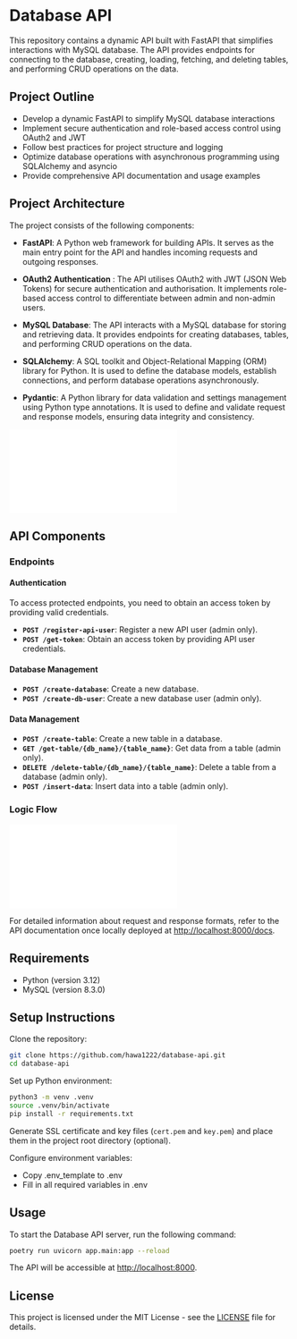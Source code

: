 # Database API

This repository contains a dynamic API built with FastAPI that simplifies interactions with MySQL database. The API provides endpoints for connecting to the database, creating, loading, fetching, and deleting tables, and performing CRUD operations on the data.

## Project Outline

- Develop a dynamic FastAPI to simplify MySQL database interactions
- Implement secure authentication and role-based access control using OAuth2 and JWT
- Follow best practices for project structure and logging
- Optimize database operations with asynchronous programming using SQLAlchemy and asyncio
- Provide comprehensive API documentation and usage examples

## Project Architecture

The project consists of the following components:

- **FastAPI**: A Python web framework for building APIs. It serves as the main entry point for the API and handles incoming requests and outgoing responses.

- **OAuth2 Authentication** : The API utilises OAuth2 with JWT (JSON Web Tokens) for secure authentication and authorisation. It implements role-based access control to differentiate between admin and non-admin users.

- **MySQL Database**: The API interacts with a MySQL database for storing and retrieving data. It provides endpoints for creating databases, tables, and performing CRUD operations on the data.

- **SQLAlchemy**: A SQL toolkit and Object-Relational Mapping (ORM) library for Python. It is used to define the database models, establish connections, and perform database operations asynchronously.

- **Pydantic**: A Python library for data validation and settings management using Python type annotations. It is used to define and validate request and response models, ensuring data integrity and consistency.

![Architecture Diagram](./diagrams/api_architecture.md)

## API Components

### Endpoints

#### Authentication

To access protected endpoints, you need to obtain an access token by providing valid credentials.

- **`POST /register-api-user`**: Register a new API user (admin only).
- **`POST /get-token`**: Obtain an access token by providing API user credentials.

#### Database Management

- **`POST /create-database`**: Create a new database.
- **`POST /create-db-user`**: Create a new database user (admin only).

#### Data Management

- **`POST /create-table`**: Create a new table in a database.
- **`GET /get-table/{db_name}/{table_name}`**: Get data from a table (admin only).
- **`DELETE /delete-table/{db_name}/{table_name}`**: Delete a table from a database (admin only).
- **`POST /insert-data`**: Insert data into a table (admin only).

### Logic Flow

![Endpoint Diagram](./diagrams/route_logic.md)

For detailed information about request and response formats, refer to the API documentation once locally deployed at [http://localhost:8000/docs](http://localhost:8000/docs/).

## Requirements

- Python (version 3.12)
- MySQL (version 8.3.0)

## Setup Instructions

Clone the repository:

```bash
git clone https://github.com/hawa1222/database-api.git
cd database-api
```

Set up Python environment:

``` bash
python3 -m venv .venv
source .venv/bin/activate
pip install -r requirements.txt
```

Generate SSL certificate and key files (`cert.pem` and `key.pem`) and place them in the project root directory (optional).

Configure environment variables:

- Copy .env_template to .env
- Fill in all required variables in .env

## Usage

To start the Database API server, run the following command:

```bash
poetry run uvicorn app.main:app --reload
```

The API will be accessible at [http://localhost:8000](http://localhost:8000).

## License

This project is licensed under the MIT License - see the [LICENSE](LICENSE.txt) file for details.

